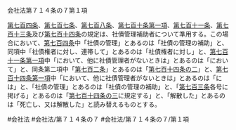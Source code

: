 会社法第７１４条の７第１項

[第七百四条](会社法＿＿＿＿第７０４条)、[第七百七条](会社法＿＿＿＿第７０７条)、[第七百八条](会社法＿＿＿＿第７０８条)、[第七百十条第一項](会社法＿＿＿＿第７１０条第１項)、[第七百十一条](会社法＿＿＿＿第７１１条)、[第七百十三条](会社法＿＿＿＿第７１３条)及び[第七百十四条](会社法＿＿＿＿第７１４条)の規定は、社債管理補助者について準用する。この場合において、[第七百四条](会社法＿＿＿＿第７０４条)中「社債の管理」とあるのは「社債の管理の補助」と、同項中「社債権者に対し、連帯して」とあるのは「社債権者に対し」と、[第七百十一条第一項](会社法＿＿＿＿第７１１条第１項)中「において、他に社債管理者がないときは」とあるのは「において」と、同条第二項中「[第七百二条](会社法＿＿＿＿第７０２条)」とあるのは「[第七百十四条の二](会社法＿＿＿＿第７１４条の２)」と、[第七百十四条第一項](会社法＿＿＿＿第７１４条第１項)中「において、他に社債管理者がないときは」とあるのは「には」と、「社債の管理」とあるのは「社債の管理の補助」と、「[第七百三条](会社法＿＿＿＿第７０３条)各号に掲げる」とあるのは「[第七百十四条の三](会社法＿＿＿＿第７１４条の３)に規定する」と、「解散した」とあるのは「死亡し、又は解散した」と読み替えるものとする。

#会社法
#会社法/第７１４条の７
#会社法/第７１４条の７/第１項
